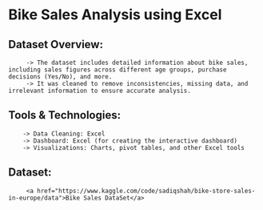 # Bike Sales Analysis using Excel

## Dataset Overview:
         -> The dataset includes detailed information about bike sales, including sales figures across different age groups, purchase decisions (Yes/No), and more.
         -> It was cleaned to remove inconsistencies, missing data, and irrelevant information to ensure accurate analysis.
        
## Tools & Technologies:
        -> Data Cleaning: Excel
        -> Dashboard: Excel (for creating the interactive dashboard)
        -> Visualizations: Charts, pivot tables, and other Excel tools

## Dataset:
         <a href="https://www.kaggle.com/code/sadiqshah/bike-store-sales-in-europe/data">Bike Sales DataSet</a>
